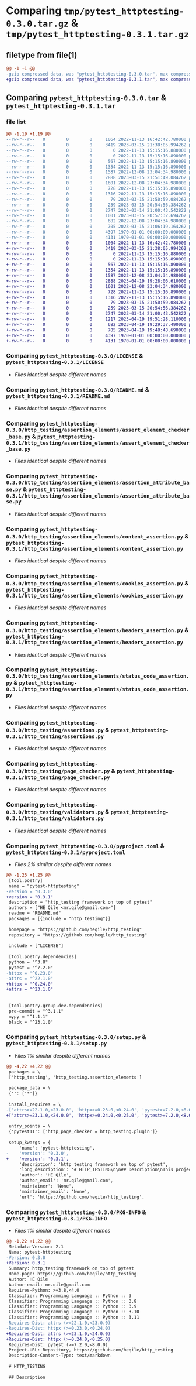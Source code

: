 # Comparing `tmp/pytest_httptesting-0.3.0.tar.gz` & `tmp/pytest_httptesting-0.3.1.tar.gz`

## filetype from file(1)

```diff
@@ -1 +1 @@
-gzip compressed data, was "pytest_httptesting-0.3.0.tar", max compression
+gzip compressed data, was "pytest_httptesting-0.3.1.tar", max compression
```

## Comparing `pytest_httptesting-0.3.0.tar` & `pytest_httptesting-0.3.1.tar`

### file list

```diff
@@ -1,19 +1,19 @@
--rw-r--r--   0        0        0     1064 2022-11-13 16:42:42.780000 pytest_httptesting-0.3.0/LICENSE
--rw-r--r--   0        0        0     3419 2023-03-15 21:38:05.994262 pytest_httptesting-0.3.0/README.md
--rw-r--r--   0        0        0        0 2022-11-13 15:15:16.880000 pytest_httptesting-0.3.0/http_testing/__init__.py
--rw-r--r--   0        0        0        0 2022-11-13 15:15:16.890000 pytest_httptesting-0.3.0/http_testing/assertion_elements/__init__.py
--rw-r--r--   0        0        0      567 2022-11-13 15:15:16.890000 pytest_httptesting-0.3.0/http_testing/assertion_elements/assert_element_checker_base.py
--rw-r--r--   0        0        0     1354 2022-11-13 15:15:16.890000 pytest_httptesting-0.3.0/http_testing/assertion_elements/assertion_attribute_base.py
--rw-r--r--   0        0        0     1587 2022-12-08 23:04:34.980000 pytest_httptesting-0.3.0/http_testing/assertion_elements/content_assertion.py
--rw-r--r--   0        0        0     2888 2023-03-15 21:51:49.084262 pytest_httptesting-0.3.0/http_testing/assertion_elements/cookies_assertion.py
--rw-r--r--   0        0        0     1601 2022-12-08 23:04:34.980000 pytest_httptesting-0.3.0/http_testing/assertion_elements/headers_assertion.py
--rw-r--r--   0        0        0      728 2022-11-13 15:15:16.890000 pytest_httptesting-0.3.0/http_testing/assertion_elements/status_code_assertion.py
--rw-r--r--   0        0        0     1316 2022-11-13 15:15:16.890000 pytest_httptesting-0.3.0/http_testing/assertions.py
--rw-r--r--   0        0        0       79 2023-03-15 21:50:59.084262 pytest_httptesting-0.3.0/http_testing/cookie.py
--rw-r--r--   0        0        0      259 2023-03-15 20:54:56.384262 pytest_httptesting-0.3.0/http_testing/http_client_configuration.py
--rw-r--r--   0        0        0     2747 2023-03-14 21:00:43.542822 pytest_httptesting-0.3.0/http_testing/page_checker.py
--rw-r--r--   0        0        0     1001 2023-03-15 20:57:32.694262 pytest_httptesting-0.3.0/http_testing/plugin.py
--rw-r--r--   0        0        0      682 2022-12-08 23:04:34.980000 pytest_httptesting-0.3.0/http_testing/validators.py
--rw-r--r--   0        0        0      705 2023-03-15 21:06:19.164262 pytest_httptesting-0.3.0/pyproject.toml
--rw-r--r--   0        0        0     4397 1970-01-01 00:00:00.000000 pytest_httptesting-0.3.0/setup.py
--rw-r--r--   0        0        0     4131 1970-01-01 00:00:00.000000 pytest_httptesting-0.3.0/PKG-INFO
+-rw-r--r--   0        0        0     1064 2022-11-13 16:42:42.780000 pytest_httptesting-0.3.1/LICENSE
+-rw-r--r--   0        0        0     3419 2023-03-15 21:38:05.994262 pytest_httptesting-0.3.1/README.md
+-rw-r--r--   0        0        0        0 2022-11-13 15:15:16.880000 pytest_httptesting-0.3.1/http_testing/__init__.py
+-rw-r--r--   0        0        0        0 2022-11-13 15:15:16.890000 pytest_httptesting-0.3.1/http_testing/assertion_elements/__init__.py
+-rw-r--r--   0        0        0      567 2022-11-13 15:15:16.890000 pytest_httptesting-0.3.1/http_testing/assertion_elements/assert_element_checker_base.py
+-rw-r--r--   0        0        0     1354 2022-11-13 15:15:16.890000 pytest_httptesting-0.3.1/http_testing/assertion_elements/assertion_attribute_base.py
+-rw-r--r--   0        0        0     1587 2022-12-08 23:04:34.980000 pytest_httptesting-0.3.1/http_testing/assertion_elements/content_assertion.py
+-rw-r--r--   0        0        0     2888 2023-04-19 19:28:06.610000 pytest_httptesting-0.3.1/http_testing/assertion_elements/cookies_assertion.py
+-rw-r--r--   0        0        0     1601 2022-12-08 23:04:34.980000 pytest_httptesting-0.3.1/http_testing/assertion_elements/headers_assertion.py
+-rw-r--r--   0        0        0      728 2022-11-13 15:15:16.890000 pytest_httptesting-0.3.1/http_testing/assertion_elements/status_code_assertion.py
+-rw-r--r--   0        0        0     1316 2022-11-13 15:15:16.890000 pytest_httptesting-0.3.1/http_testing/assertions.py
+-rw-r--r--   0        0        0       79 2023-03-15 21:50:59.084262 pytest_httptesting-0.3.1/http_testing/cookie.py
+-rw-r--r--   0        0        0      259 2023-03-15 20:54:56.384262 pytest_httptesting-0.3.1/http_testing/http_client_configuration.py
+-rw-r--r--   0        0        0     2747 2023-03-14 21:00:43.542822 pytest_httptesting-0.3.1/http_testing/page_checker.py
+-rw-r--r--   0        0        0     1217 2023-04-19 19:51:28.110000 pytest_httptesting-0.3.1/http_testing/plugin.py
+-rw-r--r--   0        0        0      682 2023-04-19 19:29:37.490000 pytest_httptesting-0.3.1/http_testing/validators.py
+-rw-r--r--   0        0        0      705 2023-04-19 19:48:48.690000 pytest_httptesting-0.3.1/pyproject.toml
+-rw-r--r--   0        0        0     4397 1970-01-01 00:00:00.000000 pytest_httptesting-0.3.1/setup.py
+-rw-r--r--   0        0        0     4131 1970-01-01 00:00:00.000000 pytest_httptesting-0.3.1/PKG-INFO
```

### Comparing `pytest_httptesting-0.3.0/LICENSE` & `pytest_httptesting-0.3.1/LICENSE`

 * *Files identical despite different names*

### Comparing `pytest_httptesting-0.3.0/README.md` & `pytest_httptesting-0.3.1/README.md`

 * *Files identical despite different names*

### Comparing `pytest_httptesting-0.3.0/http_testing/assertion_elements/assert_element_checker_base.py` & `pytest_httptesting-0.3.1/http_testing/assertion_elements/assert_element_checker_base.py`

 * *Files identical despite different names*

### Comparing `pytest_httptesting-0.3.0/http_testing/assertion_elements/assertion_attribute_base.py` & `pytest_httptesting-0.3.1/http_testing/assertion_elements/assertion_attribute_base.py`

 * *Files identical despite different names*

### Comparing `pytest_httptesting-0.3.0/http_testing/assertion_elements/content_assertion.py` & `pytest_httptesting-0.3.1/http_testing/assertion_elements/content_assertion.py`

 * *Files identical despite different names*

### Comparing `pytest_httptesting-0.3.0/http_testing/assertion_elements/cookies_assertion.py` & `pytest_httptesting-0.3.1/http_testing/assertion_elements/cookies_assertion.py`

 * *Files identical despite different names*

### Comparing `pytest_httptesting-0.3.0/http_testing/assertion_elements/headers_assertion.py` & `pytest_httptesting-0.3.1/http_testing/assertion_elements/headers_assertion.py`

 * *Files identical despite different names*

### Comparing `pytest_httptesting-0.3.0/http_testing/assertion_elements/status_code_assertion.py` & `pytest_httptesting-0.3.1/http_testing/assertion_elements/status_code_assertion.py`

 * *Files identical despite different names*

### Comparing `pytest_httptesting-0.3.0/http_testing/assertions.py` & `pytest_httptesting-0.3.1/http_testing/assertions.py`

 * *Files identical despite different names*

### Comparing `pytest_httptesting-0.3.0/http_testing/page_checker.py` & `pytest_httptesting-0.3.1/http_testing/page_checker.py`

 * *Files identical despite different names*

### Comparing `pytest_httptesting-0.3.0/http_testing/validators.py` & `pytest_httptesting-0.3.1/http_testing/validators.py`

 * *Files identical despite different names*

### Comparing `pytest_httptesting-0.3.0/pyproject.toml` & `pytest_httptesting-0.3.1/pyproject.toml`

 * *Files 2% similar despite different names*

```diff
@@ -1,25 +1,25 @@
 [tool.poetry]
 name = "pytest-httptesting"
-version = "0.3.0"
+version = "0.3.1"
 description = "http_testing framework on top of pytest"
 authors = ["HE Qile <mr.qile@gmail.com>"]
 readme = "README.md"
 packages = [{include = "http_testing"}]
 
 homepage = "https://github.com/heqile/http_testing"
 repository = "https://github.com/heqile/http_testing"
 
 include = ["LICENSE"]
 
 [tool.poetry.dependencies]
 python = "^3.8"
 pytest = "^7.2.0"
-httpx = "^0.23.0"
-attrs = "^22.1.0"
+httpx = "^0.24.0"
+attrs = "^23.1.0"
 
 
 [tool.poetry.group.dev.dependencies]
 pre-commit = "^3.1.1"
 mypy = "^1.1.1"
 black = "^23.1.0"
```

### Comparing `pytest_httptesting-0.3.0/setup.py` & `pytest_httptesting-0.3.1/setup.py`

 * *Files 1% similar despite different names*

```diff
@@ -4,22 +4,22 @@
 packages = \
 ['http_testing', 'http_testing.assertion_elements']
 
 package_data = \
 {'': ['*']}
 
 install_requires = \
-['attrs>=22.1.0,<23.0.0', 'httpx>=0.23.0,<0.24.0', 'pytest>=7.2.0,<8.0.0']
+['attrs>=23.1.0,<24.0.0', 'httpx>=0.24.0,<0.25.0', 'pytest>=7.2.0,<8.0.0']
 
 entry_points = \
 {'pytest11': ['http_page_checker = http_testing.plugin']}
 
 setup_kwargs = {
     'name': 'pytest-httptesting',
-    'version': '0.3.0',
+    'version': '0.3.1',
     'description': 'http_testing framework on top of pytest',
     'long_description': '# HTTP_TESTING\n\n## Description\nThis project aims to help to create e2e tests, by chaining http calls and verifications on target pages.\n\n## Concept\nThis project is built on pytest.\n\nEach .py file in test represents several tests scenario on one target site, we can provide the site\'s hostname\nas a local variable, the framework know how to construct http call from that.\n\nEach test function in the .py test file represent a scenario of test which is consisted by several steps. For example,\ntest user\'s account page, first, we authenticate the client by post user\'s name and password,\nthen access the account page to verify some values. Each step is described by calling the variable `check`\nwhich is a pytest fixture.\n\n## Tutorial\n### Install\n```bash\npip install pytest-httptesting\n```\n\n### Create test suite\n```python\n# test/test_example.py\nfrom http_testing.assertions import Assertions, NegativeAssertions\nfrom http_testing.cookie import Cookie\nfrom http_testing.page_checker import PageChecker\nfrom http_testing.validators import Regex\n\nhost = "www.google.com"  # mandatory: used in the `check` fixture\nscheme = "https"  # "https" by default\nport = None  # None by default\n\n\ndef test_scenario_one(check: PageChecker):\n    check(\n        title="Senario One",\n        path="/",\n        should_find=Assertions(\n            status_code=200,\n            content=["<title>Google</title>"],\n            headers={"Content-Type": "text/html; charset=ISO-8859-1"},\n            cookies=[Cookie(name="AEC", value=Regex(r".*"))],\n        ),\n        should_not_find=NegativeAssertions(\n            status_code=400,\n            content=["groot"],\n            headers={"nooooo": ""},\n            cookies=[Cookie(name="nop", value="a")],\n        ),\n        timeout=10,  # you can pass additional kwargs to httpx request\n    )\n\n    assert check.previous_response.status_code == 200  # inspect previous response\n```\n\n### Run test\n```bash\n$ pytest test --tb=no --no-header -v  # traceback is disabled because it is not very useful to anayse the functional error\n============= test session starts =============\ncollected 1 item\n\ntest/test_example.py::test_scenario_one PASSED\n\n============= 1 passed in 0.16s =============\n\n```\n\n### Debug\nIn case of error, a temporary file will be generated, as shown in the `short test summary info`. It is a json file concluding\nresponse content, status code, headers and cookies.\n```bash\n$ pytest test --tb=no --no-header -v\n============= test session starts =============\ncollected 1 item\n\ntest/test_example.py::test_scenario_one FAILED\n\n============= short test summary info =============\nFAILED test/test_example.py::test_scenario_one - AssertionError: Senario One - \'Content-Typessss\':\'text/html; charset=ISO-8859-1\' not found in headers on page \'https://www.google.com/\' - please check file \'/tmp/tmptaowd2u5\'\n============= 1 failed in 1.22s =============\n\n```\n\n### Advanced\n#### Customize the http client configuration\nIt is possible to create a fixture `http_client` to create your own http client.\n```python\n@pytest.fixture\ndef http_client():\n    with Client(verify=False, cookies={"cookie_1": "cookie_value_1"}) as client:\n        yield client\n```\n\n#### Customize the base url\nIt is possible to create a fixture `base_url` to override the default construction of base url.\n```python\nfrom httpx import URL\n@pytest.fixture\ndef base_url() -> URL:\n    return URL("https://www.google.com")\n```\n',
     'author': 'HE Qile',
     'author_email': 'mr.qile@gmail.com',
     'maintainer': 'None',
     'maintainer_email': 'None',
     'url': 'https://github.com/heqile/http_testing',
```

### Comparing `pytest_httptesting-0.3.0/PKG-INFO` & `pytest_httptesting-0.3.1/PKG-INFO`

 * *Files 1% similar despite different names*

```diff
@@ -1,22 +1,22 @@
 Metadata-Version: 2.1
 Name: pytest-httptesting
-Version: 0.3.0
+Version: 0.3.1
 Summary: http_testing framework on top of pytest
 Home-page: https://github.com/heqile/http_testing
 Author: HE Qile
 Author-email: mr.qile@gmail.com
 Requires-Python: >=3.8,<4.0
 Classifier: Programming Language :: Python :: 3
 Classifier: Programming Language :: Python :: 3.8
 Classifier: Programming Language :: Python :: 3.9
 Classifier: Programming Language :: Python :: 3.10
 Classifier: Programming Language :: Python :: 3.11
-Requires-Dist: attrs (>=22.1.0,<23.0.0)
-Requires-Dist: httpx (>=0.23.0,<0.24.0)
+Requires-Dist: attrs (>=23.1.0,<24.0.0)
+Requires-Dist: httpx (>=0.24.0,<0.25.0)
 Requires-Dist: pytest (>=7.2.0,<8.0.0)
 Project-URL: Repository, https://github.com/heqile/http_testing
 Description-Content-Type: text/markdown
 
 # HTTP_TESTING
 
 ## Description
```

